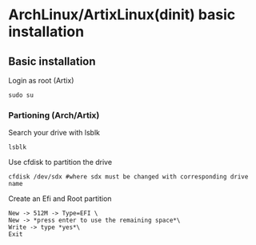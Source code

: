 # ArchLinux/ArtixLinux(dinit) basic installation
## Basic installation

Login as root (Artix) 
```
sudo su
```

### Partioning (Arch/Artix)
Search your drive with lsblk
```
lsblk
```
Use cfdisk to partition the drive
```
cfdisk /dev/sdx #where sdx must be changed with corresponding drive name
```
Create an Efi and Root partition
```
New -> 512M -> Type=EFI \
New -> *press enter to use the remaining space*\ 
Write -> type *yes*\ 
Exit
```



